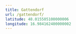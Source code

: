 ```yaml
---
title: Gattendorf
url: /gattendorf/
latitude: 48.015505100000006
longitude: 16.984162400000002
---
```

